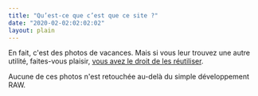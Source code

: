 ```yaml
---
title: "Qu’est-ce que c’est que ce site ?"
date: "2020-02-02:02:02:02"
layout: plain
---
```

En fait, c'est des photos de vacances. Mais si vous leur trouvez une autre utilité, faites-vous plaisir, [vous avez le
droit de les réutiliser](/pages/licences).

Aucune de ces photos n'est retouchée au-delà du simple développement RAW.